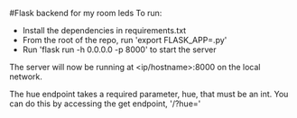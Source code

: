 #Flask backend for my room leds
To run:
- Install the dependencies in requirements.txt
- From the root of the repo, run 'export FLASK_APP=<filename>.py'
- Run 'flask run -h 0.0.0.0 -p 8000' to start the server

The server will now be running at <ip/hostname>:8000 on the local network.

The hue endpoint takes a required parameter, hue, that must be an int.
You can do this by accessing the get endpoint, '/?hue=<whatever hue you want>'


